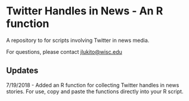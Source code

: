 # Twitter Handles in News - An R function

A repository to for scripts involving Twitter in news media. 

For questions, please contact jlukito@wisc.edu

## Updates
7/19/2018 - Added an R function for collecting Twitter handles in news stories. For use, copy and paste the functions directly into your R script.
